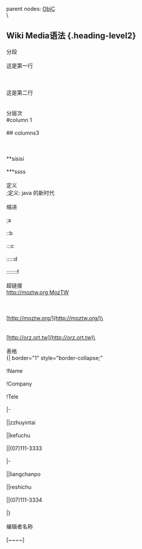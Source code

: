 parent nodes: [ObjC](ObjC.html)\
\

Wiki Media语法 {.heading-level2}
--------------

分段\
 \
 这是第一行\
 \
 \
 \
 这是第二行\
 \
 \
 分层次\
 \#column 1\
 \
 \#\# columns3\
 \
 \
 \
 **sisisi\
 \
**\*ssss\
 \
 定义\
 ;定义: java 的新时代\
 \
 缩进\
 \
 ;a\
 \
 ::b\
 \
 :::c\
 \
 :::::d\
 \
 :::::::f\
 \
 超链接\
 [http://moztw.org MozTW](http://moztw.org%20MozTW)\
 \
 \
 \
 [http://moztw.org/](http://moztw.org/)\
 \
 \
 \
 [http://orz.ort.tw](http://orz.ort.tw)\
 \
 \
 表格\
 {| border="1" style="border-collapse;"\
 \
 !Name\
 \
 !Company\
 \
 !Tele\
 \
 |-\
 \
 ||zzhuyintai\
 \
 ||kefuchu\
 \
 ||(07)111-3333\
 \
 |-\
 \
 ||liangchanpo\
 \
 ||reshichu\
 \
 ||(07)111-3334\
 \
 |}\
 \
 编辑者名称\
 \
 [\~\~\~\~]
